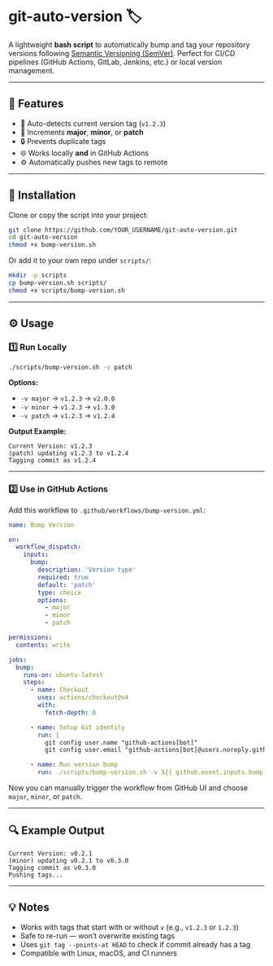 # git-auto-version 🏷️

A lightweight **bash script** to automatically bump and tag your repository versions following [Semantic Versioning (SemVer)](https://semver.org).
Perfect for CI/CD pipelines (GitHub Actions, GitLab, Jenkins, etc.) or local version management.

---

## 🚀 Features

* 🧮 Auto-detects current version tag (`v1.2.3`)
* 🔼 Increments **major**, **minor**, or **patch**
* 🔒 Prevents duplicate tags
* 🌐 Works locally **and** in GitHub Actions
* ⚙️ Automatically pushes new tags to remote

---

## 🧩 Installation

Clone or copy the script into your project:

```bash
git clone https://github.com/YOUR_USERNAME/git-auto-version.git
cd git-auto-version
chmod +x bump-version.sh
```

Or add it to your own repo under `scripts/`:

```bash
mkdir -p scripts
cp bump-version.sh scripts/
chmod +x scripts/bump-version.sh
```

---

## ⚙️ Usage

### 1️⃣ Run Locally

```bash
./scripts/bump-version.sh -v patch
```

**Options:**

* `-v major` → `v1.2.3` → `v2.0.0`
* `-v minor` → `v1.2.3` → `v1.3.0`
* `-v patch` → `v1.2.3` → `v1.2.4`

**Output Example:**

```
Current Version: v1.2.3
(patch) updating v1.2.3 to v1.2.4
Tagging commit as v1.2.4
```

---

### 2️⃣ Use in GitHub Actions

Add this workflow to `.github/workflows/bump-version.yml`:

```yaml
name: Bump Version

on:
  workflow_dispatch:
    inputs:
      bump:
        description: 'Version type'
        required: true
        default: 'patch'
        type: choice
        options:
          - major
          - minor
          - patch

permissions:
  contents: write

jobs:
  bump:
    runs-on: ubuntu-latest
    steps:
      - name: Checkout
        uses: actions/checkout@v4
        with:
          fetch-depth: 0

      - name: Setup Git identity
        run: |
          git config user.name "github-actions[bot]"
          git config user.email "github-actions[bot]@users.noreply.github.com"

      - name: Run version bump
        run: ./scripts/bump-version.sh -v ${{ github.event.inputs.bump }}
```

Now you can manually trigger the workflow from GitHub UI and choose `major`, `minor`, or `patch`.

---

## 🔍 Example Output

```
Current Version: v0.2.1
(minor) updating v0.2.1 to v0.3.0
Tagging commit as v0.3.0
Pushing tags...
```

---

## 💡 Notes

* Works with tags that start with or without `v` (e.g., `v1.2.3` or `1.2.3`)
* Safe to re-run — won’t overwrite existing tags
* Uses `git tag --points-at HEAD` to check if commit already has a tag
* Compatible with Linux, macOS, and CI runners
